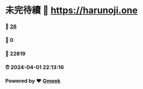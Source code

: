 # 未完待續 :link: https://harunoji.one 
### :page_facing_up: [26](https://harunoji.one/tag.html) 
### :speech_balloon: 0 
### :hibiscus: 22819 
### :alarm_clock: 2024-04-01 22:13:16 
### Powered by :heart: [Gmeek](https://github.com/Meekdai/Gmeek)
